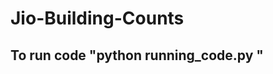 # Jio-Building-Counts

## To run code "python running_code.py <path-to-cluster-file> <path-to-final-output-file>"
